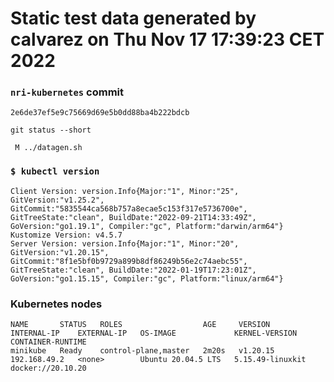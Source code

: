 # Static test data generated by calvarez on Thu Nov 17 17:39:23 CET 2022

### `nri-kubernetes` commit
```
2e6de37ef5e9c75669d69e5b0dd88ba4b222bdcb
```

`git status --short`

```
 M ../datagen.sh
```

### `$ kubectl version`
```
Client Version: version.Info{Major:"1", Minor:"25", GitVersion:"v1.25.2", GitCommit:"5835544ca568b757a8ecae5c153f317e5736700e", GitTreeState:"clean", BuildDate:"2022-09-21T14:33:49Z", GoVersion:"go1.19.1", Compiler:"gc", Platform:"darwin/arm64"}
Kustomize Version: v4.5.7
Server Version: version.Info{Major:"1", Minor:"20", GitVersion:"v1.20.15", GitCommit:"8f1e5bf0b9729a899b8df86249b56e2c74aebc55", GitTreeState:"clean", BuildDate:"2022-01-19T17:23:01Z", GoVersion:"go1.15.15", Compiler:"gc", Platform:"linux/arm64"}
```

### Kubernetes nodes
```
NAME       STATUS   ROLES                  AGE     VERSION    INTERNAL-IP    EXTERNAL-IP   OS-IMAGE             KERNEL-VERSION     CONTAINER-RUNTIME
minikube   Ready    control-plane,master   2m20s   v1.20.15   192.168.49.2   <none>        Ubuntu 20.04.5 LTS   5.15.49-linuxkit   docker://20.10.20
```
